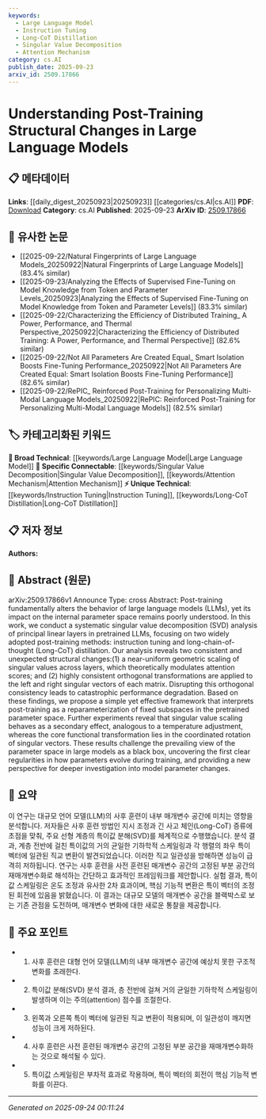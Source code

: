 ```yaml
---
keywords:
  - Large Language Model
  - Instruction Tuning
  - Long-CoT Distillation
  - Singular Value Decomposition
  - Attention Mechanism
category: cs.AI
publish_date: 2025-09-23
arxiv_id: 2509.17866
---
```


<!-- KEYWORD_LINKING_METADATA:
{
  "processed_timestamp": "2025-09-24T00:11:24.370883",
  "vocabulary_version": "1.0",
  "selected_keywords": [
    "Large Language Model",
    "Instruction Tuning",
    "Long-CoT Distillation",
    "Singular Value Decomposition",
    "Attention Mechanism"
  ],
  "rejected_keywords": [],
  "similarity_scores": {
    "Large Language Model": 0.85,
    "Instruction Tuning": 0.78,
    "Long-CoT Distillation": 0.82,
    "Singular Value Decomposition": 0.77,
    "Attention Mechanism": 0.8
  },
  "extraction_method": "AI_prompt_based",
  "budget_applied": true,
  "candidates_json": {
    "candidates": [
      {
        "surface": "Large Language Models",
        "canonical": "Large Language Model",
        "aliases": [
          "LLMs"
        ],
        "category": "broad_technical",
        "rationale": "Central to the study, linking to foundational concepts in NLP and AI.",
        "novelty_score": 0.3,
        "connectivity_score": 0.9,
        "specificity_score": 0.6,
        "link_intent_score": 0.85
      },
      {
        "surface": "Instruction Tuning",
        "canonical": "Instruction Tuning",
        "aliases": [],
        "category": "unique_technical",
        "rationale": "A specific post-training method analyzed in the paper, relevant for understanding LLM adaptation.",
        "novelty_score": 0.75,
        "connectivity_score": 0.65,
        "specificity_score": 0.8,
        "link_intent_score": 0.78
      },
      {
        "surface": "Long-Chain-of-Thought Distillation",
        "canonical": "Long-CoT Distillation",
        "aliases": [
          "Long-CoT"
        ],
        "category": "unique_technical",
        "rationale": "Represents a novel post-training technique critical to the paper's findings.",
        "novelty_score": 0.8,
        "connectivity_score": 0.6,
        "specificity_score": 0.85,
        "link_intent_score": 0.82
      },
      {
        "surface": "Singular Value Decomposition",
        "canonical": "Singular Value Decomposition",
        "aliases": [
          "SVD"
        ],
        "category": "specific_connectable",
        "rationale": "Key analytical method used to understand structural changes in LLMs.",
        "novelty_score": 0.55,
        "connectivity_score": 0.75,
        "specificity_score": 0.7,
        "link_intent_score": 0.77
      },
      {
        "surface": "Attention Mechanism",
        "canonical": "Attention Mechanism",
        "aliases": [],
        "category": "specific_connectable",
        "rationale": "Fundamental to understanding the modulation of attention scores in LLMs.",
        "novelty_score": 0.4,
        "connectivity_score": 0.85,
        "specificity_score": 0.65,
        "link_intent_score": 0.8
      }
    ],
    "ban_list_suggestions": [
      "post-training",
      "parameter space",
      "performance degradation"
    ]
  },
  "decisions": [
    {
      "candidate_surface": "Large Language Models",
      "resolved_canonical": "Large Language Model",
      "decision": "linked",
      "scores": {
        "novelty": 0.3,
        "connectivity": 0.9,
        "specificity": 0.6,
        "link_intent": 0.85
      }
    },
    {
      "candidate_surface": "Instruction Tuning",
      "resolved_canonical": "Instruction Tuning",
      "decision": "linked",
      "scores": {
        "novelty": 0.75,
        "connectivity": 0.65,
        "specificity": 0.8,
        "link_intent": 0.78
      }
    },
    {
      "candidate_surface": "Long-Chain-of-Thought Distillation",
      "resolved_canonical": "Long-CoT Distillation",
      "decision": "linked",
      "scores": {
        "novelty": 0.8,
        "connectivity": 0.6,
        "specificity": 0.85,
        "link_intent": 0.82
      }
    },
    {
      "candidate_surface": "Singular Value Decomposition",
      "resolved_canonical": "Singular Value Decomposition",
      "decision": "linked",
      "scores": {
        "novelty": 0.55,
        "connectivity": 0.75,
        "specificity": 0.7,
        "link_intent": 0.77
      }
    },
    {
      "candidate_surface": "Attention Mechanism",
      "resolved_canonical": "Attention Mechanism",
      "decision": "linked",
      "scores": {
        "novelty": 0.4,
        "connectivity": 0.85,
        "specificity": 0.65,
        "link_intent": 0.8
      }
    }
  ]
}
-->

# Understanding Post-Training Structural Changes in Large Language Models

## 📋 메타데이터

**Links**: [[daily_digest_20250923|20250923]] [[categories/cs.AI|cs.AI]]
**PDF**: [Download](https://arxiv.org/pdf/2509.17866.pdf)
**Category**: cs.AI
**Published**: 2025-09-23
**ArXiv ID**: [2509.17866](https://arxiv.org/abs/2509.17866)

## 🔗 유사한 논문
- [[2025-09-22/Natural Fingerprints of Large Language Models_20250922|Natural Fingerprints of Large Language Models]] (83.4% similar)
- [[2025-09-23/Analyzing the Effects of Supervised Fine-Tuning on Model Knowledge from Token and Parameter Levels_20250923|Analyzing the Effects of Supervised Fine-Tuning on Model Knowledge from Token and Parameter Levels]] (83.3% similar)
- [[2025-09-22/Characterizing the Efficiency of Distributed Training_ A Power, Performance, and Thermal Perspective_20250922|Characterizing the Efficiency of Distributed Training: A Power, Performance, and Thermal Perspective]] (82.6% similar)
- [[2025-09-22/Not All Parameters Are Created Equal_ Smart Isolation Boosts Fine-Tuning Performance_20250922|Not All Parameters Are Created Equal: Smart Isolation Boosts Fine-Tuning Performance]] (82.6% similar)
- [[2025-09-22/RePIC_ Reinforced Post-Training for Personalizing Multi-Modal Language Models_20250922|RePIC: Reinforced Post-Training for Personalizing Multi-Modal Language Models]] (82.5% similar)

## 🏷️ 카테고리화된 키워드
**🧠 Broad Technical**: [[keywords/Large Language Model|Large Language Model]]
**🔗 Specific Connectable**: [[keywords/Singular Value Decomposition|Singular Value Decomposition]], [[keywords/Attention Mechanism|Attention Mechanism]]
**⚡ Unique Technical**: [[keywords/Instruction Tuning|Instruction Tuning]], [[keywords/Long-CoT Distillation|Long-CoT Distillation]]

## 📋 저자 정보

**Authors:** 

## 📄 Abstract (원문)

arXiv:2509.17866v1 Announce Type: cross 
Abstract: Post-training fundamentally alters the behavior of large language models (LLMs), yet its impact on the internal parameter space remains poorly understood. In this work, we conduct a systematic singular value decomposition (SVD) analysis of principal linear layers in pretrained LLMs, focusing on two widely adopted post-training methods: instruction tuning and long-chain-of-thought (Long-CoT) distillation. Our analysis reveals two consistent and unexpected structural changes:(1) a near-uniform geometric scaling of singular values across layers, which theoretically modulates attention scores; and (2) highly consistent orthogonal transformations are applied to the left and right singular vectors of each matrix. Disrupting this orthogonal consistency leads to catastrophic performance degradation. Based on these findings, we propose a simple yet effective framework that interprets post-training as a reparameterization of fixed subspaces in the pretrained parameter space. Further experiments reveal that singular value scaling behaves as a secondary effect, analogous to a temperature adjustment, whereas the core functional transformation lies in the coordinated rotation of singular vectors. These results challenge the prevailing view of the parameter space in large models as a black box, uncovering the first clear regularities in how parameters evolve during training, and providing a new perspective for deeper investigation into model parameter changes.

## 📝 요약

이 연구는 대규모 언어 모델(LLM)의 사후 훈련이 내부 매개변수 공간에 미치는 영향을 분석합니다. 저자들은 사후 훈련 방법인 지시 조정과 긴 사고 체인(Long-CoT) 증류에 초점을 맞춰, 주요 선형 계층의 특이값 분해(SVD)를 체계적으로 수행했습니다. 분석 결과, 계층 전반에 걸친 특이값의 거의 균일한 기하학적 스케일링과 각 행렬의 좌우 특이 벡터에 일관된 직교 변환이 발견되었습니다. 이러한 직교 일관성을 방해하면 성능이 급격히 저하됩니다. 연구는 사후 훈련을 사전 훈련된 매개변수 공간의 고정된 부분 공간의 재매개변수화로 해석하는 간단하고 효과적인 프레임워크를 제안합니다. 실험 결과, 특이값 스케일링은 온도 조정과 유사한 2차 효과이며, 핵심 기능적 변환은 특이 벡터의 조정된 회전에 있음을 밝혔습니다. 이 결과는 대규모 모델의 매개변수 공간을 블랙박스로 보는 기존 관점을 도전하며, 매개변수 변화에 대한 새로운 통찰을 제공합니다.

## 🎯 주요 포인트

- 1. 사후 훈련은 대형 언어 모델(LLM)의 내부 매개변수 공간에 예상치 못한 구조적 변화를 초래한다.
- 2. 특이값 분해(SVD) 분석 결과, 층 전반에 걸쳐 거의 균일한 기하학적 스케일링이 발생하며 이는 주의(attention) 점수를 조절한다.
- 3. 왼쪽과 오른쪽 특이 벡터에 일관된 직교 변환이 적용되며, 이 일관성이 깨지면 성능이 크게 저하된다.
- 4. 사후 훈련은 사전 훈련된 매개변수 공간의 고정된 부분 공간을 재매개변수화하는 것으로 해석될 수 있다.
- 5. 특이값 스케일링은 부차적 효과로 작용하며, 특이 벡터의 회전이 핵심 기능적 변화를 이끈다.


---

*Generated on 2025-09-24 00:11:24*